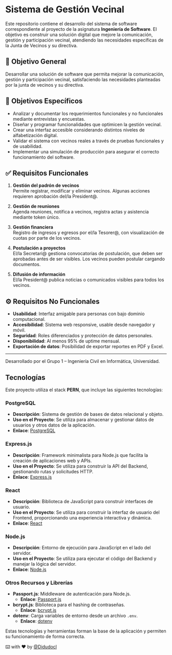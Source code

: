 # Sistema de Gestión Vecinal

Este repositorio contiene el desarrollo del sistema de software correspondiente al proyecto de la asignatura **Ingeniería de Software**. El objetivo es construir una solución digital que mejore la comunicación, gestión y participación vecinal, atendiendo las necesidades específicas de la Junta de Vecinos y su directiva.

## 📌 Objetivo General

Desarrollar una solución de software que permita mejorar la comunicación, gestión y participación vecinal, satisfaciendo las necesidades planteadas por la junta de vecinos y su directiva.

## 🎯 Objetivos Específicos

- Analizar y documentar los requerimientos funcionales y no funcionales mediante entrevistas y encuestas.
- Diseñar y programar funcionalidades que optimicen la gestión vecinal.
- Crear una interfaz accesible considerando distintos niveles de alfabetización digital.
- Validar el sistema con vecinos reales a través de pruebas funcionales y de usabilidad.
- Implementar una simulación de producción para asegurar el correcto funcionamiento del software.

## ✅ Requisitos Funcionales

1. **Gestión del padrón de vecinos**  
   Permite registrar, modificar y eliminar vecinos. Algunas acciones requieren aprobación del/la President@.

2. **Gestión de reuniones**  
   Agenda reuniones, notifica a vecinos, registra actas y asistencia mediante token único.

3. **Gestión financiera**  
   Registro de ingresos y egresos por el/la Tesorer@, con visualización de cuotas por parte de los vecinos.

4. **Postulación a proyectos**  
   El/la Secretari@ gestiona convocatorias de postulación, que deben ser aprobadas antes de ser visibles. Los vecinos pueden postular cargando documentos.

5. **Difusión de información**  
   El/la President@ publica noticias o comunicados visibles para todos los vecinos.

## ⚙️ Requisitos No Funcionales

- **Usabilidad**: Interfaz amigable para personas con bajo dominio computacional.
- **Accesibilidad**: Sistema web responsive, usable desde navegador y móvil.
- **Seguridad**: Roles diferenciados y protección de datos personales.
- **Disponibilidad**: Al menos 95% de uptime mensual.
- **Exportación de datos**: Posibilidad de exportar reportes en PDF y Excel.

---

Desarrollado por el Grupo 1 – Ingeniería Civil en Informática, Universidad.



## Tecnologías

Este proyecto utiliza el stack **PERN**, que incluye las siguientes tecnologías:

### PostgreSQL

- **Descripción**: Sistema de gestión de bases de datos relacional y objeto.
- **Uso en el Proyecto**: Se utiliza para almacenar y gestionar datos de usuarios y otros datos de la aplicación.
- **Enlace**: [PostgreSQL](https://www.postgresql.org/)

### Express.js

- **Descripción**: Framework minimalista para Node.js que facilita la creación de aplicaciones web y APIs.
- **Uso en el Proyecto**: Se utiliza para construir la API del Backend, gestionando rutas y solicitudes HTTP.
- **Enlace**: [Express.js](https://expressjs.com/)

### React

- **Descripción**: Biblioteca de JavaScript para construir interfaces de usuario.
- **Uso en el Proyecto**: Se utiliza para construir la interfaz de usuario del Frontend, proporcionando una experiencia interactiva y dinámica.
- **Enlace**: [React](https://reactjs.org/)

### Node.js

- **Descripción**: Entorno de ejecución para JavaScript en el lado del servidor.
- **Uso en el Proyecto**: Se utiliza para ejecutar el código del Backend y manejar la lógica del servidor.
- **Enlace**: [Node.js](https://nodejs.org/)

### Otros Recursos y Librerías

- **Passport.js**: Middleware de autenticación para Node.js.
  - **Enlace**: [Passport.js](http://www.passportjs.org/)
- **bcrypt.js**: Biblioteca para el hashing de contraseñas.
  - **Enlace**: [bcrypt.js](https://www.npmjs.com/package/bcryptjs)
- **dotenv**: Carga variables de entorno desde un archivo `.env`.
  - **Enlace**: [dotenv](https://www.npmjs.com/package/dotenv)

Estas tecnologías y herramientas forman la base de la aplicación y permiten su funcionamiento de forma correcta.

⌨️ with ❤️ by [@Didudocl](https://github.com/Didudocl)
